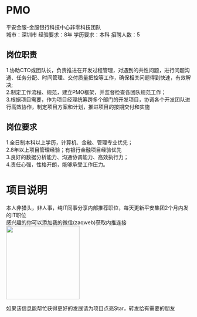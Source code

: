 # PMO
平安金服-金服银行科技中心非零科技团队  
城市：深圳市 经验要求：8年 学历要求：本科  招聘人数：5

## 岗位职责
1.协助CTO或团队长，负责推进在开发过程管理，对遇到的共性问题，进行问题沟通、任务分配、时间管理、交付质量把控等工作，确保相关问题得到快速，有效解决;    
2.制定工作流程、规范，建立PMO框架，并监督检查各团队规范工作；   
3.根据项目需要，作为项目经理统筹跨多个部门的开发项目，协调各个开发团队进行高效协作，制定项目方案和计划，推进项目的按期交付和实施

## 岗位要求
1.全日制本科以上学历，计算机、金融、管理专业优先；   
2.8年以上项目管理经验；有银行金融项目经验优先   
3.良好的数据分析能力、沟通协调能力、高效执行力；   
4.责任心强，性格开朗，能够承受工作压力。

# 项目说明

本人非猎头，非人事，纯IT同事分享内部推荐职位，每天更新平安集团2个月内发的IT职位  
感兴趣的你可以添加我的微信(zaqweb)获取内推连接  
<img src="https://github.com/zaqweb/PA-IT-JOBS/blob/master/WechatICode.jpeg"  height="200" width="200">

如果该信息能帮忙获得更好的发展请为项目点亮Star，转发给有需要的朋友




